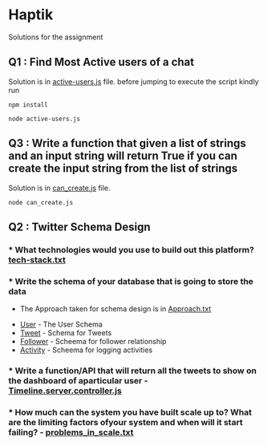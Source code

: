# Haptik

Solutions for the assignment

## Q1 : Find Most Active users of a chat

Solution is in [active-users.js](https://github.com/shrey230195/haptik/blob/master/active-users.js) file.
before jumping to execute the script kindly run

```
npm install
```
```
node active-users.js
```

## Q3 : Write a function that given a list of strings and an input string will return True if you can create the input string from the list of strings

Solution is in [can_create.js](https://github.com/shrey230195/haptik/blob/master/can_create.js) file.

```
node can_create.js
```
## Q2 :  Twitter Schema Design
### * What technologies would you use to build out this platform? [tech-stack.txt](https://github.com/shrey230195/haptik/blob/master/Twitter/tech_stack.txt)
### * Write the schema of your database that is going to store the data 
- The Approach taken for schema design is in [Approach.txt](https://github.com/shrey230195/haptik/blob/master/Twitter/approach.txt)
* [User](https://github.com/shrey230195/haptik/blob/master/Twitter/Schema/user.server.model.js) - The User Schema
* [Tweet](https://github.com/shrey230195/haptik/blob/master/Twitter/Schema/tweet.server.model.js) - Schema for Tweets
* [Follower](https://github.com/shrey230195/haptik/blob/master/Twitter/Schema/follower.server.model.js) - Scheema for follower relationship
* [Activity](https://github.com/shrey230195/haptik/blob/master/Twitter/Schema/activity.server.model.js) - Scheema for logging activities
### * Write a function/API that will return all the tweets to show on the dashboard of aparticular user - [Timeline.server.controller.js](https://github.com/shrey230195/haptik/blob/master/Twitter/Controllers/timeline.server.controller.js)
### * How much can the system you have built scale up to? What are the limiting factors ofyour system and when will it start failing? - [problems_in_scale.txt](https://github.com/shrey230195/haptik/blob/master/Twitter/problems_in_scale.txt)
